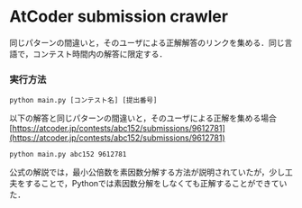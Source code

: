 # AtCoder submission crawler

同じパターンの間違いと，そのユーザによる正解解答のリンクを集める．同じ言語で，コンテスト時間内の解答に限定する．


### 実行方法
```
python main.py [コンテスト名] [提出番号]
```

以下の解答と同じパターンの間違いと，そのユーザによる正解を集める場合<br>
[https://atcoder.jp/contests/abc152/submissions/9612781](https://atcoder.jp/contests/abc152/submissions/9612781)
```
python main.py abc152 9612781
```

公式の解説では，最小公倍数を素因数分解する方法が説明されていたが，少し工夫をすることで，Pythonでは素因数分解をしなくても正解することができていた．
